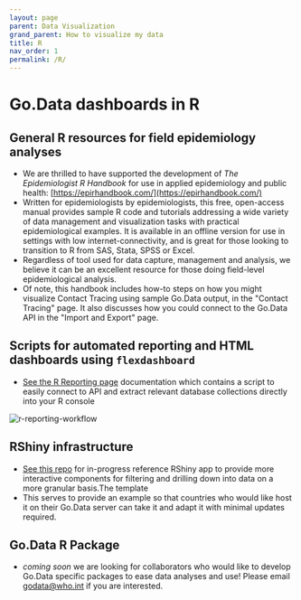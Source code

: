 ```yaml
---
layout: page
parent: Data Visualization
grand_parent: How to visualize my data
title: R
nav_order: 1
permalink: /R/
---
```


# Go.Data dashboards in R

## General R resources for field epidemiology analyses
- We are thrilled to have supported the development of *The Epidemiologist R Handbook* for use in applied epidemiology and public health: [https://epirhandbook.com/](https://epirhandbook.com/)
- Written for epidemiologists by epidemiologists, this free, open-access manual provides sample R code and tutorials addressing a wide variety of data management and visualization tasks with practical epidemiological examples. It is available in an offline version for use in settings with low internet-connectivity, and is great for those looking to transition to R from SAS, Stata, SPSS or Excel.
- Regardless of tool used for data capture, management and analysis, we believe it can be an excellent resource for those doing field-level epidemiological analysis.
- Of note, this handbook includes how-to steps on how you might visualize Contact Tracing using sample Go.Data output, in the "Contact Tracing" page. It also discusses how you could connect to the Go.Data API in the "Import and Export" page.

## Scripts for automated reporting and HTML dashboards using `flexdashboard`
- [See the R Reporting page](https://github.com/WorldHealthOrganization/godata/blob/master/analytics/r-reporting) documentation which contains a script to easily connect to API and extract relevant database collections directly into your R console 

![r-reporting-workflow](../assets/R_reporting_workflow.PNG)

## RShiny infrastructure
- [See this repo](https://github.com/WorldHealthOrganization/godata/tree/master/analytics/r-reporting/r-shiny) for in-progress reference RShiny app to provide more interactive components for filtering and drilling down into data on a more granular basis.The template 
- This serves to provide an example so that countries who would like host it on their Go.Data server can take it and adapt it with minimal updates required.

## Go.Data R Package
- _coming soon_ we are looking for collaborators who would like to develop Go.Data specific packages to ease data analyses and use! Please email godata@who.int if you are interested.




